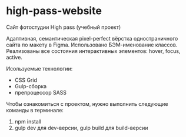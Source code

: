 # high-pass-website
Сайт фотостудии High pass (учебный проект)

Адаптивная, семантическая pixel-perfect вёрстка одностраничного сайта по макету в Figma. Использовано БЭМ-именование классов. Реализованы все состояния интерактивных элементов: hover, focus, active.

Исользуемые технологии:
- CSS Grid
- Gulp-сборка
- препроцессор SASS

Чтобы ознакомиться с проектом, нужно выполнить следующие команды в терминале:
1) npm install
2) gulp dev для dev-версии, gulp build для build-версии


